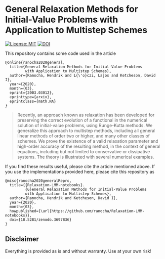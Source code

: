 # General Relaxation Methods for Initial-Value Problems with Application to Multistep Schemes

[![License: MIT](https://img.shields.io/badge/License-MIT-success.svg)](https://opensource.org/licenses/MIT)
[![DOI](https://zenodo.org/badge/DOI/10.5281/zenodo.3697836.svg)](https://doi.org/10.5281/zenodo.3697836)

This repository contains some code used in the article
```
@online{ranocha2020general,
  title={General Relaxation Methods for Initial-Value Problems
         with Application to Multistep Schemes},
  author={Ranocha, Hendrik and L{\'o}czi, Lajos and Ketcheson, David I},
  year={2020},
  month={03},
  eprint={2003.03012},
  eprinttype={arxiv},
  eprintclass={math.NA}
}
```

> Recently, an approach known as relaxation has been developed for preserving the correct evolution of a functional in the numerical solution of initial-value problems, using Runge-Kutta methods. We generalize this approach to multistep methods, including all general linear methods of order two or higher, and many other classes of schemes. We prove the existence of a valid relaxation parameter and high-order accuracy of the resulting method, in the context of general equations, including but not limited to conservative or dissipative systems. The theory is illustrated with several numerical examples.

If you find these results useful, please cite the article mentioned above. If you
use the implementations provided here, please cite this repository as
```
@misc{ranocha2020generalRepro,
  title={{Relaxation-LMM-notebooks}.
         {G}eneral Relaxation Methods for Initial-Value Problems
         with Application to Multistep Schemes},
  author={Ranocha, Hendrik and Ketcheson, David I},
  year={2020},
  month={03},
  howpublished={\url{https://github.com/ranocha/Relaxation-LMM-notebooks}},
  doi={10.5281/zenodo.3697836}
}
```


## Disclaimer

Everything is provided as is and without warranty. Use at your own risk!
